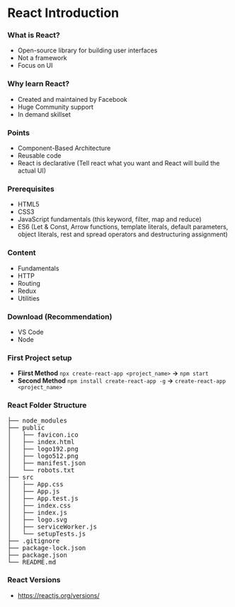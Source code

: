 # React Introduction

### What is React?
- Open-source library for building user interfaces
- Not a framework
- Focus on UI

### Why learn React?
- Created and maintained by Facebook
- Huge Community support
- In demand skillset

### Points
- Component-Based Architecture
- Reusable code
- React is declarative (Tell react what you want and React will build the actual UI)

### Prerequisites
- HTML5
- CSS3
- JavaScript fundamentals (this keyword, filter, map and reduce)
- ES6 (Let & Const, Arrow functions, template literals, default parameters, object literals, rest and spread operators and destructuring assignment)

### Content
- Fundamentals
- HTTP
- Routing
- Redux
- Utilities 

### Download (Recommendation)
- VS Code
- Node

### First Project setup
- **Fiirst Method** `npx create-react-app <project_name>` **->** `npm start`
- **Second Method** `npm install create-react-app -g` **->** `create-react-app <project_name>`

### React Folder Structure
<pre>
├── node_modules
├── public
│   ├── favicon.ico
│   ├── index.html
│   ├── logo192.png
│   ├── logo512.png
│   ├── manifest.json
│   └── robots.txt
├── src
│   ├── App.css
│   ├── App.js
│   ├── App.test.js
│   ├── index.css
│   ├── index.js
│   ├── logo.svg
│   ├── serviceWorker.js
│   └── setupTests.js
├── .gitignore
├── package-lock.json
├── package.json
└── README.md
</pre>

### React Versions
- https://reactjs.org/versions/
